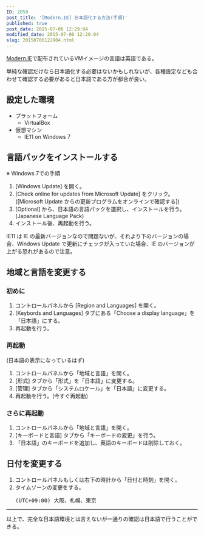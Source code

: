 ```yaml
---
ID: 2059
post_title: '[Modern.IE] 日本語化する方法(手順)'
published: true
post_date: 2015-07-06 12:29:04
modified_date: 2015-07-06 12:29:04
slug: 20150706122904.html
---
```

<p><a href="http://www.modern.ie/">Modern.IE</a>で配布されているVMイメージの言語は英語である。</p>
<p>単純な確認だけなら日本語化する必要はないかもしれないが、各種設定なども合わせて確認する必要があると日本語である方が都合が良い。</p>
<p><!--more--></p>
<h2>設定した環境</h2>
<ul>
<li>プラットフォーム
<ul>
<li>VirtualBox</li>
</ul>
</li>
<li>仮想マシン
<ul>
<li>IE11 on Windows 7</li>
</ul>
</li>
</ul>
<h2>言語パックをインストールする</h2>
<p>※ Windows 7での手順</p>
<ol>
<li>[Windows Update] を開く。</li>
<li>[Check online for updates from Microsoft Update] をクリック。([Microsoft Update からの更新プログラムをオンラインで確認する])</li>
<li>[Optional] から、日本語の言語パックを選択し、インストールを行う。(Japanese Language Pack)</li>
<li>インストール後、再起動を行う。</li>
</ol>
<p class="alert alert-warning">IE11 は IE の最新バージョンなので問題ないが、それより下のバージョンの場合、Windows Update で更新にチェックが入っていた場合、IE のバージョンが上がる恐れがあるので注意。</p>
<h2>地域と言語を変更する</h2>
<h3>初めに</h3>
<ol>
<li>コントロールパネルから [Region and Languages] を開く。</li>
<li>[Keybords and Languages] タブにある「Choose a display language」を「日本語」にする。</li>
<li>再起動を行う。</li>
</ol>
<h3>再起動</h3>
<p>(日本語の表示になっているはず) </p>
<ol>
<li>コントロールパネルから「地域と言語」を開く。
<li>[形式] タブから「形式」を「日本語」に変更する。
<li>[管理] タブから「システムロケール」を「日本語」に変更する。
<li>再起動を行う。(今すぐ再起動)
</ol>
<h3>さらに再起動</h3>
<ol>
<li>コントロールパネルから「地域と言語」を開く。</li>
<li>[キーボードと言語] タブから「キーボードの変更」を行う。</li>
<li>「日本語」のキーボードを追加し、英語のキーボードは削除しておく。</li>
</ol>
<h2>日付を変更する</h2>
<ol>
<li>コントロールパネルもしくは右下の時計から「日付と時刻」を開く。 </li>
<li>タイムゾーンの変更をする。
<pre>(UTC+09:00) 大阪、札幌、東京</pre>
</li>
</ol>
<hr>
<p>以上で、完全な日本語環境とは言えないが一通りの確認は日本語で行うことができる。</p>
